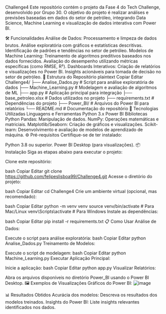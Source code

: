 Challenge4
Este repositório contém o projeto da Fase 4 do Tech Challenge, desenvolvido por Grupo 30. O objetivo do projeto é realizar análises e previsões baseadas em dados do setor de petróleo, integrando Data Science, Machine Learning e visualização de dados interativa com Power BI.

🛠️ Funcionalidades
Análise de Dados:
Processamento e limpeza de dados brutos.
Análise exploratória com gráficos e estatísticas descritivas.
Identificação de padrões e tendências no setor de petróleo.
Modelos de Machine Learning:
Treinamento de algoritmos preditivos baseados nos dados fornecidos.
Avaliação do desempenho utilizando métricas específicas (como RMSE, R²).
Dashboards Interativos:
Criação de relatórios e visualizações no Power BI.
Insights acionáveis para tomada de decisão no setor de petróleo.
📂 Estrutura do Repositório
plaintext
Copiar
Editar
Challenge4/
├── Analise_Dados.py            # Script para análise exploratória de dados
├── Machine_Learning.py         # Modelagem e avaliação de algoritmos de ML
├── app.py                      # Aplicação principal para integração
├── base_petroleo.xlsx          # Dados utilizados no projeto
├── requirements.txt            # Dependências do projeto
├── Power_BI/                   # Arquivos do Power BI para relatórios
└── README.md                   # Documentação do repositório
🚀 Tecnologias Utilizadas
Linguagens e Ferramentas
Python 3.x
Power BI
Bibliotecas Python
Pandas: Manipulação de dados.
NumPy: Operações matemáticas e matriciais.
Matplotlib/Seaborn: Criação de gráficos e visualizações.
Scikit-learn: Desenvolvimento e avaliação de modelos de aprendizado de máquina.
⚙️ Pré-requisitos
Certifique-se de ter instalado:

Python 3.8 ou superior.
Power BI Desktop (para visualizações).
📦 Instalação
Siga as etapas abaixo para executar o projeto:

Clone este repositório:

bash
Copiar
Editar
git clone https://github.com/felipeslisboa99/Challenge4.git
Acesse o diretório do projeto:

bash
Copiar
Editar
cd Challenge4
Crie um ambiente virtual (opcional, mas recomendado):

bash
Copiar
Editar
python -m venv venv
source venv/bin/activate       # Para Mac/Linux
venv\Scripts\activate          # Para Windows
Instale as dependências:

bash
Copiar
Editar
pip install -r requirements.txt
📋 Como Usar
Análise de Dados:

Execute o script para análise exploratória:
bash
Copiar
Editar
python Analise_Dados.py
Treinamento de Modelos:

Execute o script de modelagem:
bash
Copiar
Editar
python Machine_Learning.py
Executar Aplicação Principal:

Inicie a aplicação:
bash
Copiar
Editar
python app.py
Visualizar Relatórios:

Abra os arquivos disponíveis no diretório Power_BI usando o Power BI Desktop.
🖼️ Exemplos de Visualizações
Gráficos do Power BI:
![image](https://github.com/user-attachments/assets/5ac3f082-c429-4b52-89f6-63910fb56abf)

📊 Resultados Obtidos
Acurácia dos modelos: Descreva os resultados dos modelos treinados.
Insights do Power BI: Liste insights relevantes identificados nos dados.
